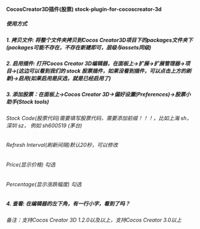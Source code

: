 #### CocosCreator3D插件(股票) stock-plugin-for-cocoscreator-3d

##### 使用方式
##### 1. 拷贝文件: 将整个文件夹拷贝到Cocos Creator3D项目下的packages文件夹下(packages可能不存在，不存在新建即可，层级与assets同级)
##### 2. 启用插件: 打开Cocos Creator 3D编辑器，在面板上->扩展->扩展管理器->项目->(这边可以看到我们的 stock 股票插件，如果没看到插件，可以点击上方的刷新)->启用(如果启用是灰选，就是已经启用了)
##### 3. 添加股票：在面板上->Cocos Creator 3D->偏好设置(Preferences)->股票小助手(Stock tools)
###### Stock Code(股票代码)需要填写股票代码，需要添加前缀！！！，比如上海 sh，深圳 sz， 例如 sh600519 (茅台)
###### Refresh Interval(刷新间隔)默认20秒，可以修改
###### Price(显示价格) 勾选
###### Percentage(显示涨跌幅度) 勾选
##### 4. 查看: 在编辑器的左下角，有一行小字，看到了吗？

###### 备注：支持Cocos Creator 3D 1.2.0以及以上，支持Cocos Creator 3.0以上